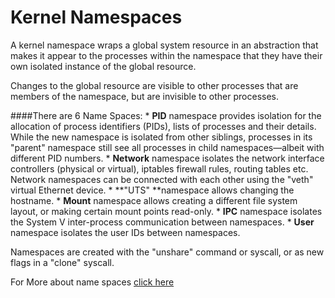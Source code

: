 # Kernel Namespaces

A kernel namespace wraps a global system resource in an abstraction that makes it appear to the processes within the namespace that they have their own isolated instance of the global resource.

Changes to the global resource are visible to other processes that are members of the namespace, but are invisible to other processes. 

####There are 6 Name Spaces:
* 
**PID** namespace provides isolation for the allocation of process identifiers (PIDs), lists of processes and their details. While the new namespace is isolated from other siblings, processes in its "parent" namespace still see all processes in child namespaces—albeit with different PID numbers.
* 
**Network** namespace isolates the network interface controllers (physical or virtual), iptables firewall rules, routing tables etc. Network namespaces can be connected with each other using the "veth" virtual Ethernet device.
* 
**"UTS" **namespace allows changing the hostname.
* 
**Mount** namespace allows creating a different file system layout, or making certain mount points read-only.
* 
**IPC** namespace isolates the System V inter-process communication between namespaces.
* 
**User** namespace isolates the user IDs between namespaces.

Namespaces are created with the "unshare" command or syscall, or as new flags in a "clone" syscall.

For More about name spaces [click here](http://man7.org/linux/man-pages/man7/namespaces.7.html)